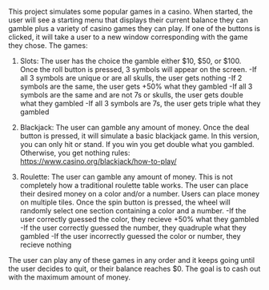 This project simulates some popular games in a casino. When started, the user will see a starting menu that displays their current balance they can gamble plus a variety of casino games they can play. If one of the buttons is clicked, it will take a user to a new window corresponding with the game they chose.
The games:
1. Slots:
   The user has the choice the gamble either $10, $50, or $100. Once the roll button is pressed, 3 symbols will appear on the screen.
   -If all 3 symbols are unique or are all skulls, the user gets nothing
   -If 2 symbols are the same, the user gets +50% what they gambled
   -If all 3 symbols are the same and are not 7s or skulls, the user gets double what they gambled
   -If all 3 symbols are 7s, the user gets triple what they gambled

2. Blackjack:
   The user can gamble any amount of money. Once the deal button is pressed, it will simulate a basic blackjack game. In this version, you can only hit or stand. If you win you get double what you gambled. Otherwise, you get nothing
   rules: https://www.casino.org/blackjack/how-to-play/

3. Roulette:
   The user can gamble any amount of money. This is not completely how a traditional roulette table works. The user can place their desired money on a color and/or a number. Users can place money on multiple tiles. Once the spin button is pressed, the wheel will randomly select one section containing a color and a number.
   -If the user correctly guessed the color, they recieve +50% what they gambled
   -If the user correctly guessed the number, they quadruple what they gambled
   -If the user incorrectly guessed the color or number, they recieve nothing


The user can play any of these games in any order and it keeps going until the user decides to quit, or their balance reaches $0. The goal is to cash out with the maximum amount of money.
